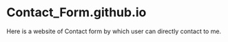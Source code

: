 # Contact_Form.github.io
Here is a website of Contact form by which user can directly contact to me.

